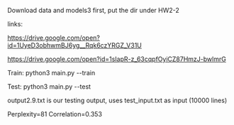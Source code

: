 Download data and models3 first, put the dir under HW2-2

links:

https://drive.google.com/open?id=1UyeD3obhwmBJ6yg__Rqk6czYRGZ_V31U

https://drive.google.com/open?id=1sIapR-z_63cqpfOyiCZ87HmzJ-bwlmrG

Train:
python3 main.py --train

Test:
python3 main.py --test

output2.9.txt is our testing output, uses test_input.txt as input (10000 lines)

Perplexity=81
Correlation=0.353


